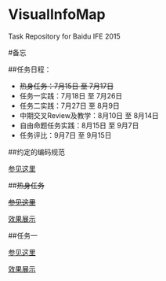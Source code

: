 # VisualInfoMap
Task Repository for Baidu IFE 2015

#备忘

##任务日程：

* ~~热身任务：7月15日 至 7月17日~~
* 任务一实践：7月18日 至 7月26日
* 任务二实践：7月27日 至 8月9日
* 中期交叉Review及教学：8月10日 至 8月14日
* 自由命题任务实践：8月15日 至 9月7日
* 任务评比：9月7日 至 9月15日

##约定的编码规范

[参见这里](https://github.com/ecomfe/spec)

##~~热身任务~~

~~[参见这里](https://github.com/baidu-ife/ife/blob/master/2015_summer/task/warm_up.md)~~

[效果展示](http://mapit-baiduife2015.github.io/VisualInfoMap/warmup.html)

##任务一

[参见这里](https://github.com/baidu-ife/ife/blob/master/2015_summer/task/vis_yangfan_01.md)

[效果展示](http://mapit-baiduife2015.github.io/VisualInfoMap/taskone.html)
